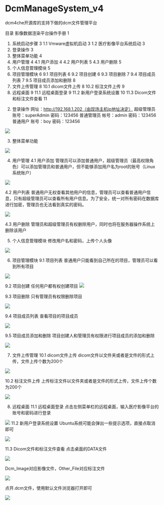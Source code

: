 # DcmManageSystem_v4
dcm4che开源库的支持下做的dcm文件管理平台
<!-- toc -->
目录
影像数据渲染平台操作手册	1
1.	系统启动步骤	3
1.1	Vmware虚拟机启动	3
1.2	医疗影像平台系统启动	3
2.	登录操作	3
3.	整体菜单功能	4
4.	用户管理	4
4.1	用户添加	4
4.2	用户列表	5
4.3	用户删除	5
5.	个人信息管理模块	5
6.	项目管理模块	6
9.1	项目列表	6
9.2	项目创建	6
9.3	项目删除	7
9.4	项目成员列表	7
9.5	项目成员添加和删除	8
7.	文件上传管理	8
10.1	dicom文件上传	8
10.2	标注文件上传	9
8.	远程桌面	9
11.1	远程桌面登录	9
11.2	新用户登录系统设置	10
11.3	Dicom文件和标注文件查看	11
<!-- tocstop -->

2.	登录操作
网址：http://192.168.1.202（由现场主机ip地址决定）
超级管理员 账号：superAdmin 密码：123456
普通管理员 帐号：admin  密码：123456
普通用户   账号：boy 密码：123456

![](https://raw.githubusercontent.com/weiyangtang/images/master/20190723234630.png)

3.	整体菜单功能

![](https://raw.githubusercontent.com/weiyangtang/images/master/20190723234618.png)

4.	用户管理
4.1	用户添加
管理员可以添加普通用户，超级管理员（最高权限角色）可以添加管理员和普通用户，但不能够添加用户名为root的账号（Linux系统账户）

![](https://raw.githubusercontent.com/weiyangtang/images/master/20190723234726.png)

4.2	用户列表
普通用户无权查看其他用户的信息，管理员可以查看普通用户信息，只有超级管理员可以查看所有用户信息。为了安全，统一对所有密码在数据库进行加密，管理员也无法看到真实的密码。

![](https://raw.githubusercontent.com/weiyangtang/images/master/20190723234742.png)

4.3	用户删除
管理员和超级管理员有权删除用户，同时也将在服务器操作系统上删除该用户

5.	个人信息管理模块
修改用户名和密码，上传个人头像

![](https://raw.githubusercontent.com/weiyangtang/images/master/20190723234812.png)

6.	项目管理模块
9.1	项目列表
普通用户只能看到自己所在的项目，管理员可以看到所有项目

![](https://raw.githubusercontent.com/weiyangtang/images/master/20190723234828.png)

9.2	项目创建
   任何用户都有权创建项目
 ![](https://raw.githubusercontent.com/weiyangtang/images/master/20190723234851.png)
 
9.3	项目删除
只有管理员有权限删除项目

![](https://raw.githubusercontent.com/weiyangtang/images/master/20190723234905.png)

9.4	项目成员列表
查看项目的项目成员

![](https://raw.githubusercontent.com/weiyangtang/images/master/20190723234920.png)

9.5	项目成员添加和删除
项目创建人和管理员有权限进行项目成员的添加和删除

![](https://raw.githubusercontent.com/weiyangtang/images/master/20190723234957.png)

7.	文件上传管理
10.1	dicom文件上传
dicom文件以文件夹或者是文件的形式上传，文件上传个数为200个

![](https://raw.githubusercontent.com/weiyangtang/images/master/20190723235215.png)

10.2	标注文件上传
上传标注文件以文件夹或者是文件的形式上传，文件上传个数为200个

 ![](https://raw.githubusercontent.com/weiyangtang/images/master/20190719163517.png)
 
8.	远程桌面
11.1	远程桌面登录
点击左侧菜单栏的远程桌面，输入医疗影像平台的账号和密码进行登录

 ![](https://raw.githubusercontent.com/weiyangtang/images/master/20190719165439.png)
11.2	新用户登录系统设置
Ubuntu系统可能会弹出一些提示选项，直接点取消即可

  ![](https://raw.githubusercontent.com/weiyangtang/images/master/20190719165716.png)
 
11.3	Dicom文件和标注文件查看
点击桌面的DATA文件

![](https://raw.githubusercontent.com/weiyangtang/images/master/20190719165617.png)

Dcm_Image对应影像文件，Other_File对应标注文件

![](https://raw.githubusercontent.com/weiyangtang/images/master/20190719165716.png)

点开.dcm文件，使用默认文件浏览器打开即可

![](https://raw.githubusercontent.com/weiyangtang/images/master/20190723235647.png)
 
